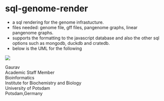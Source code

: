 # sql-genome-render

- a sql rendering for the genome infrastucture.
- files needed: genome file, gff files, pangenome graphs, linear pangenome graphs.
- supports the formatting to the javascript database and also the other sql options such as mongodb, duckdb and cratedb.
- below is the UML for the following

<img src = "https://github.com/gauravcodepro/sql-genome-render/blob/main/UML.png" >

Gaurav \
Academic Staff Member \
Bioinformatics \
Institute for Biochemistry and Biology \
University of Potsdam \
Potsdam,Germany
